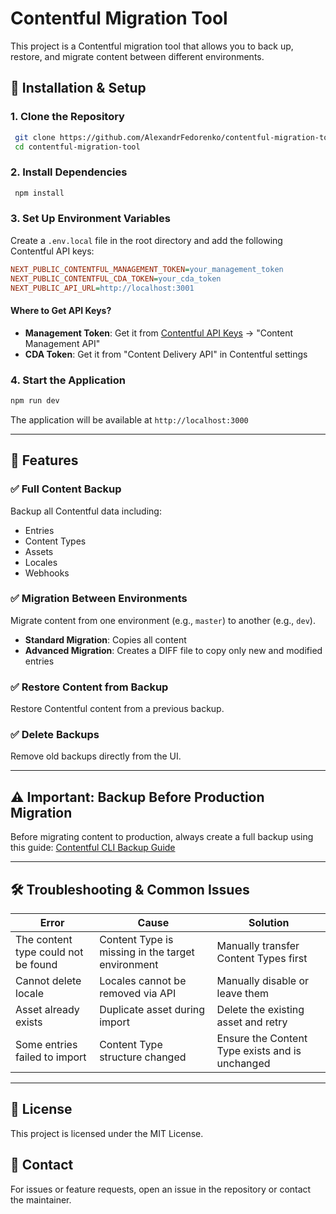 # Contentful Migration Tool

This project is a Contentful migration tool that allows you to back up, restore, and migrate content between different environments.

## 🚀 Installation & Setup

### 1. Clone the Repository
```sh
 git clone https://github.com/AlexandrFedorenko/contentful-migration-tool
 cd contentful-migration-tool
```

### 2. Install Dependencies
```sh
 npm install
```

### 3. Set Up Environment Variables
Create a `.env.local` file in the root directory and add the following Contentful API keys:

```ini
NEXT_PUBLIC_CONTENTFUL_MANAGEMENT_TOKEN=your_management_token
NEXT_PUBLIC_CONTENTFUL_CDA_TOKEN=your_cda_token
NEXT_PUBLIC_API_URL=http://localhost:3001
```

#### Where to Get API Keys?
- **Management Token**: Get it from [Contentful API Keys](https://app.contentful.com/) → "Content Management API"
- **CDA Token**: Get it from "Content Delivery API" in Contentful settings

### 4. Start the Application
```sh
npm run dev
```
The application will be available at `http://localhost:3000`

---

## 📌 Features
### ✅ Full Content Backup
Backup all Contentful data including:
- Entries
- Content Types
- Assets
- Locales
- Webhooks

### ✅ Migration Between Environments
Migrate content from one environment (e.g., `master`) to another (e.g., `dev`).
- **Standard Migration**: Copies all content
- **Advanced Migration**: Creates a DIFF file to copy only new and modified entries

### ✅ Restore Content from Backup
Restore Contentful content from a previous backup.

### ✅ Delete Backups
Remove old backups directly from the UI.

---



## ⚠️ Important: Backup Before Production Migration
Before migrating content to production, always create a full backup using this guide:
[Contentful CLI Backup Guide](https://rohitgupta.netlify.app/import-and-export-data-with-contentful-cli)

---

## 🛠 Troubleshooting & Common Issues
| Error | Cause | Solution |
|----------------------|--------------------------------------------------|--------------------------------------------------|
| The content type could not be found | Content Type is missing in the target environment | Manually transfer Content Types first |
| Cannot delete locale | Locales cannot be removed via API | Manually disable or leave them |
| Asset already exists | Duplicate asset during import | Delete the existing asset and retry |
| Some entries failed to import | Content Type structure changed | Ensure the Content Type exists and is unchanged |

---

## 📜 License
This project is licensed under the MIT License.

## 📧 Contact
For issues or feature requests, open an issue in the repository or contact the maintainer.